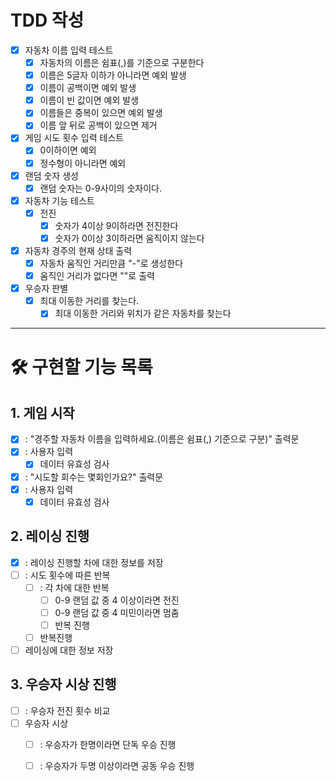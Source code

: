 # TDD 작성
- [x] 자동차 이름 입력 테스트
    - [x] 자동차의 이름은 쉼표(,)를 기준으로 구분한다
    - [x] 이름은 5글자 이하가 아니라면 예외 발생
    - [x] 이름이 공백이면 예외 발생
    - [x] 이름이 빈 값이면 예외 발생
    - [x] 이름들은 중복이 있으면 예외 발생
    - [x] 이름 앞 뒤로 공백이 있으면 제거
- [x] 게임 시도 횟수 입력 테스트
    - [x] 0이하이면 예외
    - [x] 정수형이 아니라면 예외
- [x] 랜덤 숫자 생성
    - [x] 랜덤 숫자는 0-9사이의 숫자이다.
- [x] 자동차 기능 테스트
    - [x] 전진
        - [x] 숫자가 4이상 9이하라면 전진한다
        - [x] 숫자가 0이상 3이하라면 움직이지 않는다
- [x] 자동차 경주의 현재 상태 출력
    - [x] 자동차 움직인 거리만큼 "-"로 생성한다
    - [x] 움직인 거리가 없다면 ""로 출력
- [x] 우승자 판별
    - [x] 최대 이동한 거리를 찾는다.
        - [x] 최대 이동한 거리와 위치가 같은 자동차를 찾는다

---
# 🛠️ 구현할 기능 목록
## 1. 게임 시작
- [x] : "경주할 자동차 이름을 입력하세요.(이름은 쉼표(,) 기준으로 구분)" 출력문
- [x] : 사용자 입력
    - [x] 데이터 유효성 검사
- [x] : "시도할 회수는 몇회인가요?" 출력문
- [x] : 사용자 입력
    -[x] 데이터 유효성 검사
## 2. 레이싱 진행
- [x] : 레이싱 진행할 차에 대한 정보를 저장
- [ ] : 시도 횟수에 따른 반복
    - [ ] : 각 차에 대한 반복
        - [ ] 0-9 랜덤 값 중 4 이상이라면 전진
        - [ ] 0-9 랜덤 값 중 4 미민이라면 멈춤
        - [ ] 반복 진행
    - [ ] 반복진행
- [ ] 레이싱에 대한 정보 저장

## 3. 우승자 시상 진행
- [ ] : 우승자 전진 횟수 비교
- [ ] 우승자 시상
    - [ ] : 우승자가 한명이라면 단독 우승 진행
    - [ ] : 우승자가 두명 이상이라면 공동 우승 진행

